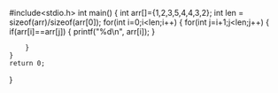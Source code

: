 #include<stdio.h>
int main()
{
    int arr[]={1,2,3,5,4,4,3,2};
    int len =  sizeof(arr)/sizeof(arr[0]);
    for(int i=0;i<len;i++)
    {
        for(int j=i+1;j<len;j++)
        {
            if(arr[i]==arr[j])
            {
                printf("%d\n", arr[i]);
            }

        }
    }
    return 0;
}

